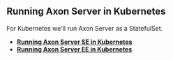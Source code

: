 ## Running Axon Server in Kubernetes

For Kubernetes we'll run Axon Server as a StatefulSet.

* [**Running Axon Server SE in Kubernetes**](./1-k8s-se)
* [**Running Axon Server EE in Kubernetes**](./2-k8s-ee)

